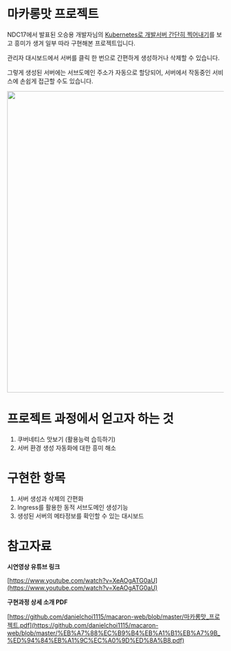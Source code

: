 # 마카롱맛 프로젝트

NDC17에서 발표된 오승용 개발자님의 [Kubernetes로 개발서버 간단히 찍어내기](https://www.slideshare.net/seungyongoh3/ndc17-kubernetes)를 보고 흥미가 생겨 일부 따라 구현해본 프로젝트입니다.

관리자 대시보드에서 서버를 클릭 한 번으로 간편하게 생성하거나 삭제할 수 있습니다.

그렇게 생성된 서버에는 서브도메인 주소가 자동으로 할당되어, 서버에서 작동중인 서비스에 손쉽게 접근할 수도 있습니다.

<img src="https://github.com/danielchoi1115/macaron-web/assets/100273844/37857d6c-d714-46d2-960a-f32ca2052b4e" width="700"/>


# 프로젝트 과정에서 얻고자 하는 것

1. 쿠버네티스 맛보기 (활용능력 습득하기)
2. 서버 환경 생성 자동화에 대한 흥미 해소


# 구현한 항목

1. 서버 생성과 삭제의 간편화
2. Ingress를 활용한 동적 서브도메인 생성기능
3. 생성된 서버의 메타정보를 확인할 수 있는 대시보드


# 참고자료

**시연영상 유튜브 링크**

[https://www.youtube.com/watch?v=XeAOgATG0aU](https://www.youtube.com/watch?v=XeAOgATG0aU)

**구현과정 상세 소개 PDF**

[https://github.com/danielchoi1115/macaron-web/blob/master/마카롱맛_프로젝트.pdf](https://github.com/danielchoi1115/macaron-web/blob/master/%EB%A7%88%EC%B9%B4%EB%A1%B1%EB%A7%9B_%ED%94%84%EB%A1%9C%EC%A0%9D%ED%8A%B8.pdf)